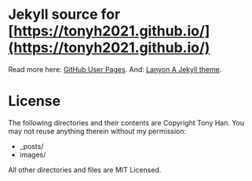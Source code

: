 # Jekyll source for [https://tonyh2021.github.io/](https://tonyh2021.github.io/)
Read more here: [GitHub User Pages](https://help.github.com/articles/user-organization-and-project-pages).
And: [Lanyon A Jekyll theme](http://lanyon.getpoole.com/).

# License
The following directories and their contents are Copyright Tony Han.  You may not reuse anything therein without my permission:

*   _posts/
*   images/

All other directories and files are MIT Licensed.
